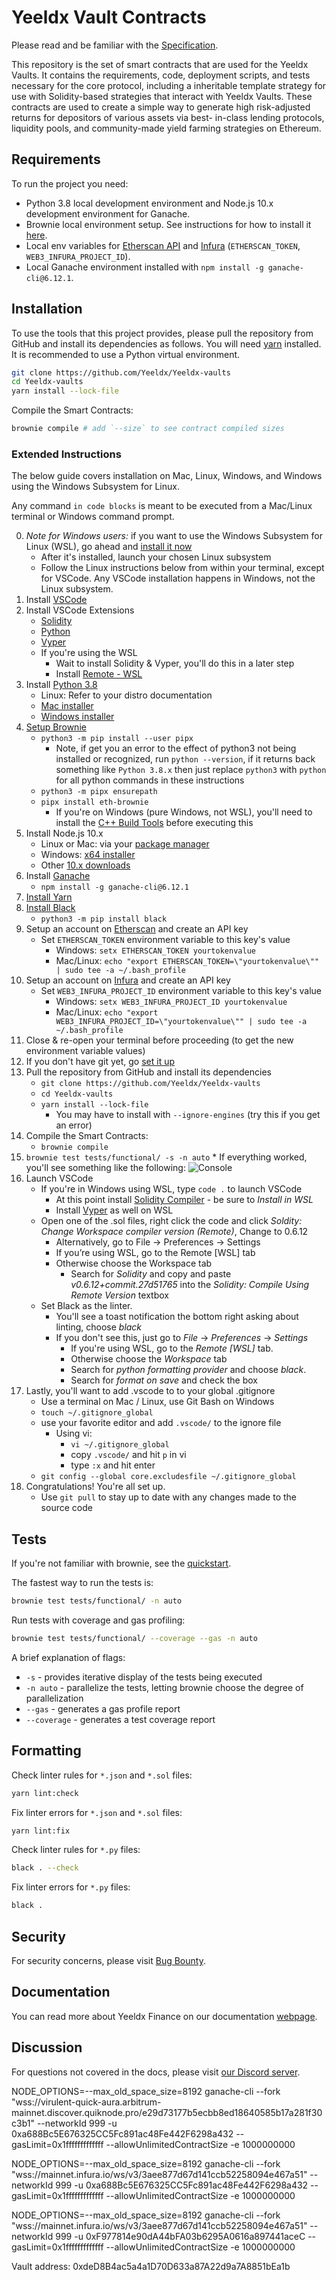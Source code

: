 # Yeeldx Vault Contracts

Please read and be familiar with the [Specification](SPECIFICATION.md).

This repository is the set of smart contracts that are used for the Yeeldx Vaults.
It contains the requirements, code, deployment scripts, and tests necessary for the
core protocol, including a inheritable template strategy for use with Solidity-based
strategies that interact with Yeeldx Vaults. These contracts are used to create a simple
way to generate high risk-adjusted returns for depositors of various assets via best-
in-class lending protocols, liquidity pools, and community-made yield farming strategies
on Ethereum.

## Requirements

To run the project you need:

- Python 3.8 local development environment and Node.js 10.x development environment for Ganache.
- Brownie local environment setup. See instructions for how to install it
  [here](https://eth-brownie.readthedocs.io/en/stable/install.html).
- Local env variables for [Etherscan API](https://etherscan.io/apis) and
  [Infura](https://infura.io/) (`ETHERSCAN_TOKEN`, `WEB3_INFURA_PROJECT_ID`).
- Local Ganache environment installed with `npm install -g ganache-cli@6.12.1`.

## Installation

To use the tools that this project provides, please pull the repository from GitHub
and install its dependencies as follows.
You will need [yarn](https://yarnpkg.com/lang/en/docs/install/) installed.
It is recommended to use a Python virtual environment.

```bash
git clone https://github.com/Yeeldx/Yeeldx-vaults
cd Yeeldx-vaults
yarn install --lock-file
```

Compile the Smart Contracts:

```bash
brownie compile # add `--size` to see contract compiled sizes
```

### Extended Instructions

The below guide covers installation on Mac, Linux, Windows, and Windows using the Windows Subsystem for Linux.

Any command `in code blocks` is meant to be executed from a Mac/Linux terminal or Windows command prompt.

0. _Note for Windows users:_ if you want to use the Windows Subsystem for Linux (WSL), go ahead and [install it now](https://docs.microsoft.com/en-us/windows/wsl/install-win10)
   - After it's installed, launch your chosen Linux subsystem
   - Follow the Linux instructions below from within your terminal, except for VSCode. Any VSCode installation happens in Windows, not the Linux subsystem.
1. Install [VSCode](https://code.visualstudio.com/docs/setup/setup-overview)
2. Install VSCode Extensions
   - [Solidity](https://marketplace.visualstudio.com/items?itemName=JuanBlanco.solidity)
   - [Python](https://marketplace.visualstudio.com/items?itemName=ms-python.python)
   - [Vyper](https://marketplace.visualstudio.com/items?itemName=tintinweb.vscode-vyper)
   - If you're using the WSL
     - Wait to install Solidity & Vyper, you'll do this in a later step
     - Install [Remote - WSL](https://marketplace.visualstudio.com/items?itemName=ms-vscode-remote.remote-wsl)
3. Install [Python 3.8](https://www.python.org/downloads/release/python-380/)
   - Linux: Refer to your distro documentation
   - [Mac installer](https://www.python.org/ftp/python/3.8.0/python-3.8.0-macosx10.9.pkg)
   - [Windows installer](https://www.python.org/ftp/python/3.8.0/python-3.8.0-amd64.exe)
4. [Setup Brownie](https://github.com/eth-brownie/brownie)
   - `python3 -m pip install --user pipx`
     - Note, if get you an error to the effect of python3 not being installed or recognized, run `python --version`, if it returns back something like `Python 3.8.x` then just replace `python3` with `python` for all python commands in these instructions
   - `python3 -m pipx ensurepath`
   - `pipx install eth-brownie`
     - If you're on Windows (pure Windows, not WSL), you'll need to install the [C++ Build Tools](https://visualstudio.microsoft.com/visual-cpp-build-tools/) before executing this
5. Install Node.js 10.x
   - Linux or Mac: via your [package manager](https://nodejs.org/en/download/package-manager/)
   - Windows: [x64 installer](https://nodejs.org/dist/latest-v12.x/node-v12.13.0-x64.msi)
   - Other [10.x downloads](https://nodejs.org/dist/latest-v12.x)
6. Install [Ganache](https://github.com/trufflesuite/ganache-cli)
   - `npm install -g ganache-cli@6.12.1`
7. [Install Yarn](https://classic.yarnpkg.com/en/docs/install)
8. [Install Black](https://pypi.org/project/black/)
   - `python3 -m pip install black`
9. Setup an account on [Etherscan](https://etherscan.io) and create an API key
   - Set `ETHERSCAN_TOKEN` environment variable to this key's value
     - Windows: `setx ETHERSCAN_TOKEN yourtokenvalue`
     - Mac/Linux: `echo "export ETHERSCAN_TOKEN=\"yourtokenvalue\"" | sudo tee -a ~/.bash_profile`
10. Setup an account on [Infura](https://infura.io) and create an API key
    - Set `WEB3_INFURA_PROJECT_ID` environment variable to this key's value
      - Windows: `setx WEB3_INFURA_PROJECT_ID yourtokenvalue`
      - Mac/Linux: `echo "export WEB3_INFURA_PROJECT_ID=\"yourtokenvalue\"" | sudo tee -a ~/.bash_profile`
11. Close & re-open your terminal before proceeding (to get the new environment variable values)
12. If you don't have git yet, go [set it up](https://docs.github.com/en/free-pro-team@latest/github/getting-started-with-github/set-up-git)
13. Pull the repository from GitHub and install its dependencies
    - `git clone https://github.com/Yeeldx/Yeeldx-vaults`
    - `cd Yeeldx-vaults`
    - `yarn install --lock-file`
      - You may have to install with `--ignore-engines` (try this if you get an error)
14. Compile the Smart Contracts:
    - `brownie compile`
15. `brownie test tests/functional/ -s -n auto` \* If everything worked, you'll see something like the following:
    ![Console](https://i.imgur.com/wGSmCrY.png)
16. Launch VSCode
    - If you're in Windows using WSL, type `code .` to launch VSCode
      - At this point install [Solidity Compiler](https://marketplace.visualstudio.com/items?itemName=JuanBlanco.solidity) - be sure to _Install in WSL_
      - Install [Vyper](https://marketplace.visualstudio.com/items?itemName=tintinweb.vscode-vyper) as well on WSL
    - Open one of the .sol files, right click the code and click _Soldity: Change Workspace compiler version (Remote)_, Change to 0.6.12
      - Alternatively, go to File -> Preferences -> Settings
      - If you’re using WSL, go to the Remote [WSL] tab
      - Otherwise choose the Workspace tab
        - Search for _Solidity_ and copy and paste _v0.6.12+commit.27d51765_ into the _Solidity: Compile Using Remote Version_ textbox
    - Set Black as the linter.
      - You'll see a toast notification the bottom right asking about linting, choose _black_
      - If you don't see this, just go to _File_ -> _Preferences_ -> _Settings_
        - If you're using WSL, go to the _Remote [WSL]_ tab.
        - Otherwise choose the _Workspace_ tab
        - Search for _python formatting provider_ and choose _black_.
        - Search for _format on save_ and check the box
17. Lastly, you'll want to add .vscode to to your global .gitignore
    - Use a terminal on Mac / Linux, use Git Bash on Windows
    - `touch ~/.gitignore_global`
    - use your favorite editor and add `.vscode/` to the ignore file
      - Using vi:
        - `vi ~/.gitignore_global`
        - copy `.vscode/` and hit `p` in vi
        - type `:x` and hit enter
    - `git config --global core.excludesfile ~/.gitignore_global`
18. Congratulations! You're all set up.
    - Use `git pull` to stay up to date with any changes made to the source code

## Tests

If you're not familiar with brownie, see the [quickstart](https://eth-brownie.readthedocs.io/en/stable/quickstart.html).

The fastest way to run the tests is:

```bash
brownie test tests/functional/ -n auto
```

Run tests with coverage and gas profiling:

```bash
brownie test tests/functional/ --coverage --gas -n auto
```

A brief explanation of flags:

- `-s` - provides iterative display of the tests being executed
- `-n auto` - parallelize the tests, letting brownie choose the degree of parallelization
- `--gas` - generates a gas profile report
- `--coverage` - generates a test coverage report

## Formatting

Check linter rules for `*.json` and `*.sol` files:

```bash
yarn lint:check
```

Fix linter errors for `*.json` and `*.sol` files:

```bash
yarn lint:fix
```

Check linter rules for `*.py` files:

```bash
black . --check
```

Fix linter errors for `*.py` files:

```bash
black .
```

## Security

For security concerns, please visit [Bug Bounty](https://github.com/Yeeldx/Yeeldx-vaults/security/policy).

## Documentation

You can read more about Yeeldx Finance on our documentation [webpage](https://docs.Yeeldx.finance).

## Discussion

For questions not covered in the docs, please visit [our Discord server](http://discord.Yeeldx.finance).

NODE_OPTIONS=--max_old_space_size=8192  ganache-cli --fork "wss://virulent-quick-aura.arbitrum-mainnet.discover.quiknode.pro/e29d73177b5ecbb8ed18640585b17a281f30c3b1" --networkId 999 -u 0xa688Bc5E676325CC5Fc891ac48Fe442F6298a432 --gasLimit=0x1fffffffffffff --allowUnlimitedContractSize -e 1000000000

NODE_OPTIONS=--max_old_space_size=8192  ganache-cli --fork "wss://mainnet.infura.io/ws/v3/3aee877d67d141ccb52258094e467a51" --networkId 999 -u 0xa688Bc5E676325CC5Fc891ac48Fe442F6298a432 --gasLimit=0x1fffffffffffff --allowUnlimitedContractSize -e 1000000000

NODE_OPTIONS=--max_old_space_size=8192  ganache-cli --fork "wss://mainnet.infura.io/ws/v3/3aee877d67d141ccb52258094e467a51" --networkId 999 -u 0xF977814e90dA44bFA03b6295A0616a897441aceC --gasLimit=0x1fffffffffffff --allowUnlimitedContractSize -e 1000000000


Vault address: 0xdeD8B4ac5a4a1D70D633a87A22d9a7A8851bEa1b